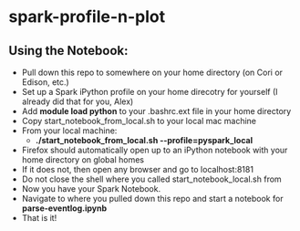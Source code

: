 # spark-profile-n-plot

## Using the Notebook:
* Pull down this repo to somewhere on your home directory (on Cori or Edison, etc.)
* Set up a Spark iPython profile on your home direcotry for yourself (I already did that for you, Alex)
* Add **module load python** to your .bashrc.ext file in your home directory
* Copy start_notebook_from_local.sh to your local mac machine
* From your local machine:
	*  **./start_notebook_from_local.sh --profile=pyspark_local**
* Firefox should automatically open up to an iPython notebook with your home directory on global homes
* If it does not, then open any browser and go to localhost:8181
* Do not close the shell where you called start_notebook_local.sh from
* Now you have your Spark Notebook.
* Navigate to where you pulled down this repo and start a notebook for **parse-eventlog.ipynb**
* That is it!
